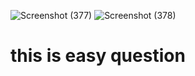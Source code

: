 ![Screenshot (377)](https://user-images.githubusercontent.com/89120960/204759672-fc9e6d71-6828-4b2f-bd25-800193f00875.png)
![Screenshot (378)](https://user-images.githubusercontent.com/89120960/204759678-a26c491f-54e5-4a60-b360-16b5452e1212.png)
<h1> this is easy question </h1>

